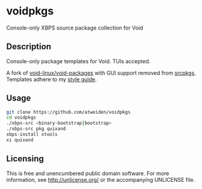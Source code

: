 voidpkgs
========

Console-only XBPS source package collection for Void


Description
-----------

Console-only package templates for Void. TUIs accepted.

A fork of [void-linux/void-packages][void-linux/void-packages] with GUI
support removed from [srcpkgs][srcpkgs]. Templates adhere to my [style
guide][style guide].


Usage
-----

```sh
git clone https://github.com/atweiden/voidpkgs
cd voidpkgs
./xbps-src <binary-bootstrap|bootstrap>
./xbps-src pkg quixand
xbps-install xtools
xi quixand
```


Licensing
---------

This is free and unencumbered public domain software. For more
information, see http://unlicense.org/ or the accompanying UNLICENSE file.


[srcpkgs]: srcpkgs/
[style guide]: doc/STYLE.md
[void-linux/void-packages]: https://github.com/void-linux/void-packages
